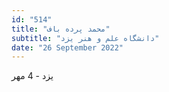 ```yaml
---
id: "514"
title: "محمد پرده‌ باف"
subtitle: "دانشگاه علم و هنر یزد"
date: "26 September 2022"
---
```


یزد - 4 مهر 
